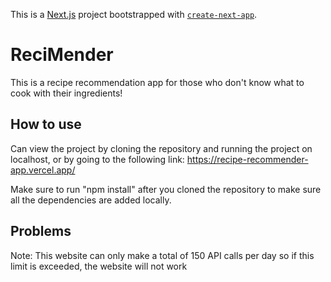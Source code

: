 This is a [Next.js](https://nextjs.org/) project bootstrapped with [`create-next-app`](https://github.com/vercel/next.js/tree/canary/packages/create-next-app).

# ReciMender

This is a recipe recommendation app for those who don't know what to cook with their ingredients!

## How to use

Can view the project by cloning the repository and running the project on localhost, or by going to the following link: https://recipe-recommender-app.vercel.app/

Make sure to run "npm install" after you cloned the repository to make sure all the dependencies are added locally.

## Problems

Note: This website can only make a total of 150 API calls per day so if this limit is exceeded, the website will not work